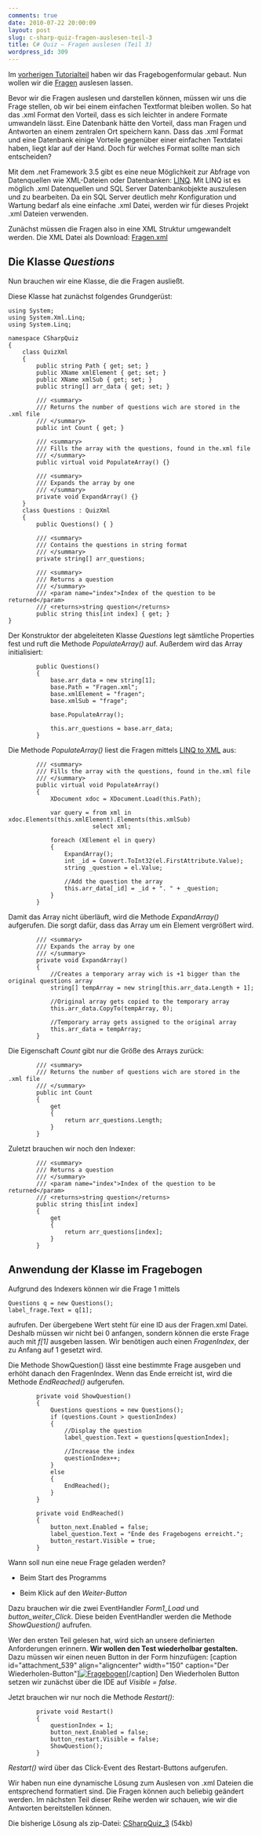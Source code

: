 ```yaml
---
comments: true
date: 2010-07-22 20:00:09
layout: post
slug: c-sharp-quiz-fragen-auslesen-teil-3
title: C# Quiz – Fragen auslesen (Teil 3)
wordpress_id: 309
---
```


Im [vorherigen Tutorialteil](http://blog.phansch.de/2010/07/c-sharp-quiz-vorbereitung-teil-2/) haben wir das Fragebogenformular gebaut. Nun wollen wir die [Fragen](images/2010/06/Fragen.txt) auslesen lassen.

Bevor wir die Fragen auslesen und darstellen können, müssen wir uns die Frage stellen, ob wir bei einem einfachen Textformat bleiben wollen. So hat das .xml Format den Vorteil, dass es sich leichter in andere Formate umwandeln lässt. Eine Datenbank hätte den Vorteil, dass man Fragen und Antworten an einem zentralen Ort speichern kann.
Dass das .xml Format und eine Datenbank einige Vorteile gegenüber einer einfachen Textdatei haben, liegt klar auf der Hand. Doch für welches Format sollte man sich entscheiden?

Mit dem .net Framework 3.5 gibt es eine neue Möglichkeit zur Abfrage von Datenquellen wie XML-Dateien oder Datenbanken: [LINQ](http://msdn.microsoft.com/en-us/netframework/aa904594.aspx). Mit LINQ ist es möglich .xml Datenquellen und SQL Server Datenbankobjekte auszulesen und zu bearbeiten. Da ein SQL Server deutlich mehr Konfiguration und Wartung bedarf als eine einfache .xml Datei, werden wir für dieses Projekt .xml Dateien verwenden.

Zunächst müssen die Fragen also in eine XML Struktur umgewandelt werden.
Die XML Datei als Download: [Fragen.xml](images/2010/06/Fragen.xml)


## Die Klasse _Questions_


Nun brauchen wir eine Klasse, die die Fragen ausließt.

Diese Klasse hat zunächst folgendes Grundgerüst:

    
    using System;
    using System.Xml.Linq;
    using System.Linq;
    
    namespace CSharpQuiz
    {
        class QuizXml
        {
            public string Path { get; set; }
            public XName xmlElement { get; set; }
            public XName xmlSub { get; set; }
            public string[] arr_data { get; set; }
    
            /// <summary>
            /// Returns the number of questions wich are stored in the .xml file
            /// </summary>
            public int Count { get; }
    
            /// <summary>
            /// Fills the array with the questions, found in the.xml file
            /// </summary>
            public virtual void PopulateArray() {}
    
            /// <summary>
            /// Expands the array by one
            /// </summary>
            private void ExpandArray() {}
        }
        class Questions : QuizXml
        {
            public Questions() { }
    
            /// <summary>
            /// Contains the questions in string format
            /// </summary>
            private string[] arr_questions;
    
            /// <summary>
            /// Returns a question
            /// </summary>
            /// <param name="index">Index of the question to be returned</param>
            /// <returns>string question</returns>
            public string this[int index] { get; }
    }


Der Konstruktor der abgeleiteten Klasse _Questions_ legt sämtliche Properties fest und ruft die Methode _PopulateArray()_ auf. Außerdem wird das Array initialisiert:

    
    
            public Questions()
            {
                base.arr_data = new string[1];
                base.Path = "Fragen.xml";
                base.xmlElement = "fragen";
                base.xmlSub = "frage";
    
                base.PopulateArray();
    
                this.arr_questions = base.arr_data;
            }
    



Die Methode _PopulateArray()_ liest die Fragen mittels [LINQ to XML](http://msdn.microsoft.com/de-de/library/bb387061.aspx) aus:

    
    
            /// <summary>
            /// Fills the array with the questions, found in the.xml file
            /// </summary>
            public virtual void PopulateArray()
            {
                XDocument xdoc = XDocument.Load(this.Path);
    
                var query = from xml in xdoc.Elements(this.xmlElement).Elements(this.xmlSub)
                            select xml;
    
                foreach (XElement el in query)
                {
                    ExpandArray();
                    int _id = Convert.ToInt32(el.FirstAttribute.Value);
                    string _question = el.Value;
    
                    //Add the question the array
                    this.arr_data[_id] = _id + ". " + _question;
                }
            }
    



Damit das Array nicht überläuft, wird die Methode _ExpandArray()_ aufgerufen. Die sorgt dafür, dass das Array um ein Element vergrößert wird.

    
    
            /// <summary>
            /// Expands the array by one
            /// </summary>
            private void ExpandArray()
            {
                //Creates a temporary array wich is +1 bigger than the original questions array
                string[] tempArray = new string[this.arr_data.Length + 1];
    
                //Original array gets copied to the temporary array
                this.arr_data.CopyTo(tempArray, 0);
    
                //Temporary array gets assigned to the original array
                this.arr_data = tempArray;
            }


Die Eigenschaft _Count_ gibt nur die Größe des Arrays zurück:

    
    
            /// <summary>
            /// Returns the number of questions wich are stored in the .xml file
            /// </summary>
            public int Count
            {
                get
                {
                    return arr_questions.Length;
                }
            }


Zuletzt brauchen wir noch den Indexer:

    
    
            /// <summary>
            /// Returns a question
            /// </summary>
            /// <param name="index">Index of the question to be returned</param>
            /// <returns>string question</returns>
            public string this[int index]
            {
                get
                {
                    return arr_questions[index];
                }
            }





## Anwendung der Klasse im Fragebogen


Aufgrund des Indexers können wir die Frage 1 mittels

    
    
    Questions q = new Questions();
    label_frage.Text = q[1];
    


aufrufen. Der übergebene Wert steht für eine ID aus der Fragen.xml Datei. Deshalb müssen wir nicht bei 0 anfangen, sondern können die erste Frage auch mit _f[1]_ ausgeben lassen. Wir benötigen auch einen _FragenIndex_, der zu Anfang auf 1 gesetzt wird.

Die Methode ShowQuestion() lässt eine bestimmte Frage ausgeben und erhöht danach den FragenIndex. Wenn das Ende erreicht ist, wird die Methode _EndReached()_ aufgerufen.

    
    
            private void ShowQuestion()
            {
                Questions questions = new Questions();
                if (questions.Count > questionIndex)
                {
                    //Display the question
                    label_question.Text = questions[questionIndex];
    
                    //Increase the index
                    questionIndex++;
                }
                else
                {
                    EndReached();
                }
            }
    
            private void EndReached()
            {
                button_next.Enabled = false;
                label_question.Text = "Ende des Fragebogens erreicht.";
                button_restart.Visible = true;
            }
    


Wann soll nun eine neue Frage geladen werden?



	
  * Beim Start des Programms

        
  * Beim Klick auf den _Weiter-Button_


Dazu brauchen wir die zwei EventHandler _Form1_Load_ und _button_weiter_Click_. Diese beiden EventHandler werden die Methode _ShowQuestion()_ aufrufen.


Wer den ersten Teil gelesen hat, wird sich an unsere definierten Anforderungen erinnern. **Wir wollen den Test wiederholbar gestalten.**
Dazu müssen wir einen neuen Button in der Form hinzufügen:
[caption id="attachment_539" align="aligncenter" width="150" caption="Der Wiederholen-Button"][![Fragebogen](http://wpimages.phansch.de/2010/06/quiz_form-150x150.jpg)](http://wpimages.phansch.de/2010/06/quiz_form.jpg)[/caption]
Den Wiederholen Button setzen wir zunächst über die IDE auf _Visible = false_.

Jetzt brauchen wir nur noch die Methode _Restart()_:

    
    
            private void Restart()
            {
                questionIndex = 1;
                button_next.Enabled = false;
                button_restart.Visible = false;
                ShowQuestion();
            }
    


_Restart()_ wird über das Click-Event des Restart-Buttons aufgerufen.

Wir haben nun eine dynamische Lösung zum Auslesen von .xml Dateien die entsprechend formatiert sind. Die Fragen können auch beliebig geändert werden. Im nächsten Teil dieser Reihe werden wir schauen, wie wir die Antworten bereitstellen können.

Die bisherige Lösung als zip-Datei: [CSharpQuiz_3](http://wpimages.phansch.de/2010/07/CSharpQuiz_3.zip) (54kb)
